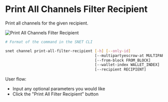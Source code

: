 # Print All Channels Filter Recipient

Print all channels for the given recipient.

![Print All Channels Filter Recipient](/assets/images/products/AIMarketplace/TUI/Screenshot2024-08-17at6.34.48PM.png)

```bash
# Format of the command in the SNET CLI

snet channel print-all-filter-recipient [-h] [--only-id]
                                        [--multipartyescrow-at MULTIPARTYESCROW_AT]
                                        [--from-block FROM_BLOCK]
                                        [--wallet-index WALLET_INDEX]
                                        [--recipient RECIPIENT]
```

User flow:

* Input any optional parameters you would like
* Click the "Print All Filter Recipient" button
